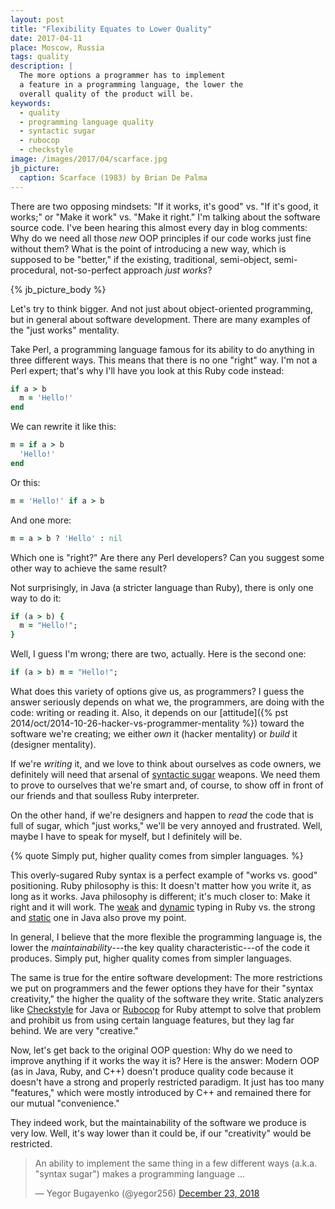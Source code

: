 ```yaml
---
layout: post
title: "Flexibility Equates to Lower Quality"
date: 2017-04-11
place: Moscow, Russia
tags: quality
description: |
  The more options a programmer has to implement
  a feature in a programming language, the lower the
  overall quality of the product will be.
keywords:
  - quality
  - programming language quality
  - syntactic sugar
  - rubocop
  - checkstyle
image: /images/2017/04/scarface.jpg
jb_picture:
  caption: Scarface (1983) by Brian De Palma
---
```


There are two opposing mindsets: "If it works, it's good" vs.
"If it's good, it works;" or "Make it work" vs. "Make it right."
I'm talking about the software source code. I've been hearing this
almost every day in blog comments: Why do we need all those _new_ OOP
principles if our code works just fine without them? What is the
point of introducing a new way, which is supposed to be "better,"
if the existing, traditional, semi-object, semi-procedural, not-so-perfect
approach _just works_?

<!--more-->

{% jb_picture_body %}

Let's try to think bigger. And not just about object-oriented programming, but
in general about software development. There are many examples of the
"just works" mentality.

Take Perl, a programming language famous
for its ability to do anything in three different ways. This means that
there is no one "right" way. I'm not a Perl expert; that's why I'll have you
look at this Ruby code instead:

```ruby
if a > b
  m = 'Hello!'
end
```

We can rewrite it like this:

```ruby
m = if a > b
  'Hello!'
end
```

Or this:

```ruby
m = 'Hello!' if a > b
```

And one more:

```ruby
m = a > b ? 'Hello' : nil
```

Which one is "right?" Are there any Perl developers? Can you suggest
some other way to achieve the same result?

Not surprisingly, in Java (a stricter language than Ruby),
there is only one way to do it:

```ruby
if (a > b) {
  m = "Hello!";
}
```

Well, I guess I'm wrong; there are two, actually. Here is the second one:

```ruby
if (a > b) m = "Hello!";
```

What does this variety of options give us, as programmers? I guess the answer
seriously depends on what we, the programmers, are doing with the code:
writing or reading it. Also, it depends on our
[attitude]({% pst 2014/oct/2014-10-26-hacker-vs-programmer-mentality %}) toward the
software we're creating; we either
_own_ it (hacker mentality) or
_build_ it (designer mentality).

If we're _writing_ it, and we love to think about ourselves as code owners, we
definitely will need that arsenal of
[syntactic sugar](https://en.wikipedia.org/wiki/Syntactic_sugar) weapons. We need them to prove to ourselves
that we're smart and, of course, to show off in front of our friends and
that soulless Ruby interpreter.

On the other hand, if we're designers and happen to _read_ the code that is
full of sugar, which "just works," we'll be very annoyed and
frustrated. Well, maybe I have to speak for myself, but I definitely will be.

{% quote Simply put, higher quality comes from simpler languages. %}

This overly-sugared Ruby syntax is a perfect example of "works vs. good"
positioning. Ruby philosophy is this: It doesn't matter how you write it, as long
as it works. Java philosophy is different; it's much closer to:
Make it right and it will work.
The [weak](https://en.wikipedia.org/wiki/Strong_and_weak_typing)
and
[dynamic](https://en.wikipedia.org/wiki/Type_system#Dynamic_type_checking_and_runtime_type_information)
typing in Ruby vs. the strong and
[static](https://en.wikipedia.org/wiki/Type_system#Static_type_checking)
one in Java also prove my point.

In general, I believe that the more flexible the programming language is, the
lower the _maintainability_---the key quality characteristic---of the code it produces.
Simply put, higher quality comes from simpler languages.

The same is true for the entire software development: The more restrictions
we put on programmers and the fewer options they have for their
"syntax creativity," the higher the quality of the software they write.
Static analyzers like
[Checkstyle](http://checkstyle.sourceforge.net/) for Java or
[Rubocop](https://github.com/bbatsov/rubocop) for Ruby attempt
to solve that problem and prohibit us from using certain language features,
but they lag far behind. We are very "creative."

Now, let's get back to the original OOP question:
Why do we need to improve anything if it works the way it is?
Here is the answer: Modern OOP (as in Java, Ruby, and C++)
doesn't produce quality code because it doesn't have a strong
and properly restricted paradigm. It just has too many "features,"
which were mostly introduced by C++ and remained there for our
mutual "convenience."

They indeed work, but the maintainability of the software we produce
is very low. Well, it's way lower than it could be, if our "creativity"
would be restricted.

<blockquote class="twitter-tweet" data-lang="en"><p lang="en" dir="ltr">An ability to implement the same thing in a few different ways (a.k.a. &quot;syntax sugar&quot;) makes a programming language ...</p>&mdash; Yegor Bugayenko (@yegor256) <a href="https://twitter.com/yegor256/status/1076767928715038720?ref_src=twsrc%5Etfw">December 23, 2018</a></blockquote>
<script async src="https://platform.twitter.com/widgets.js" charset="utf-8"></script>
